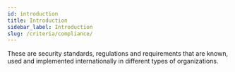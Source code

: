 ```yaml
---
id: introduction
title: Introduction
sidebar_label: Introduction
slug: /criteria/compliance/
---
```


These are security standards,
regulations and requirements
that are known, used and implemented internationally
in different types of organizations.
